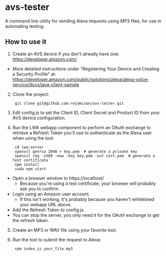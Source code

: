 # avs-tester

A command line utility for sending Alexa requests using MP3 files, for use in automating testing.

## How to use it

1. Create an AVS device if you don't already have one:  https://developer.amazon.com/
  * More detailed instructions under "Registering Your Device and Creating a Security Profile" at:  https://developer.amazon.com/public/solutions/alexa/alexa-voice-service/docs/java-client-sample
2. Clone the project:

        git clone git@github.com:rejamison/avs-tester.git
3. Edit config.js to set the Client ID, Client Secret and Product ID from your AVS device configuration.
4. Run the LWA webapp component to perform an OAuth exchange to retrieve a Refresh Token you'll use to authenticate as the Alexa user when using the tool:


        cd lwa-server
        openssl genrsa 2048 > key.pem  # generate a private key
        openssl req -x509 -new -key key.pem -out cert.pem  # generate a test certificate
        npm install
        sudo npm start
  * Open a browser window to https://localhost/
    * Because you're using a test certificate, your browser will probably ask you to confirm.
  * Login using an Amazon user account.
    * If this isn't working, it's probably because you haven't whitelisted your webapp URL above.
  * Add the Refresh Token to config.js.
  * You can stop the server, you only need it for the OAuth exchange to get the refresh token.
5. Create an MP3 or WAV file using your favorite tool.
6. Run the tool to submit the request to Alexa:

        npm index.js your_file.mp3
